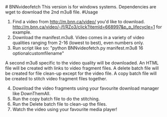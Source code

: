 <snippet>
  <content>
# BNNvideofetch
This version is for windows systems.
Dependencies are wget to download the 2nd m3u8 file.
#Usage

1. Find a video from http://m.bnn.ca/video/ you'd like to download.
http://m.bnn.ca/video/-/f/RZo3/click?itemId=668997&p_p_lifecycle=1 for example.
2. Download the manifest.m3u8.
Video comes in a variety of video qualities ranging from 2-16 (lowest to best), even numbers only.
3. Run script like so: "python BNNvideofetch.py manifest.m3u8 16 optionalcustomfilename"

A second m3u8 specific to the video quality will be downloaded. 
An HTML file will be created with links to video fragment files.
A delete batch file will be created for file clean-up except for the video file.
A copy batch file will be created to stitch video fragment files together.

4. Download the video fragments using your favourite download manager like DownThemAll.
5. Run the copy batch file to do the stitching.
6. Run the Delete batch file to clean-up the files.
7. Watch the video using your favourite media player!

</content>
  <tabTrigger></tabTrigger>
</snippet>